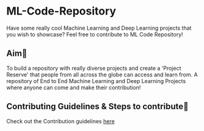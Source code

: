 # ML-Code-Repository

Have some really cool Machine Learning and Deep Learning projects that you wish to showcase? Feel free to contribute to ML Code Repository!

## Aim🚀

To build a repository with really diverse projects and create a 'Project Reserve' that people from all across the globe can access and learn from. A repository of End to End Machine Learning and Deep Learning Projects where anyone can come and make their contribution!

## Contributing Guidelines & Steps to contribute📕

Check out the Contribution guidelines [here](https://github.com/manavkapadnis/ML-Code-Repository/blob/main/CONTRIBUTING.md)
